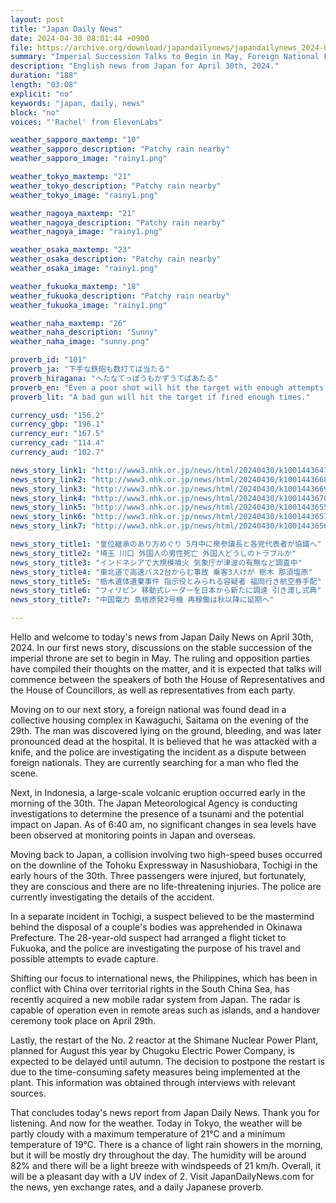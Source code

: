 ```yaml
---
layout: post
title: "Japan Daily News"
date: 2024-04-30 08:01:44 +0900
file: https://archive.org/download/japandailynews/japandailynews_2024-04-30.mp3
summary: "Imperial Succession Talks to Begin in May, Foreign National Found Dead in Saitama, & more…"
description: "English news from Japan for April 30th, 2024."
duration: "188"
length: "03:08"
explicit: "no"
keywords: "japan, daily, news"
block: "no"
voices: "'Rachel' from ElevenLabs"

weather_sapporo_maxtemp: "10"
weather_sapporo_description: "Patchy rain nearby"
weather_sapporo_image: "rainy1.png"

weather_tokyo_maxtemp: "21"
weather_tokyo_description: "Patchy rain nearby"
weather_tokyo_image: "rainy1.png"

weather_nagoya_maxtemp: "21"
weather_nagoya_description: "Patchy rain nearby"
weather_nagoya_image: "rainy1.png"

weather_osaka_maxtemp: "23"
weather_osaka_description: "Patchy rain nearby"
weather_osaka_image: "rainy1.png"

weather_fukuoka_maxtemp: "18"
weather_fukuoka_description: "Patchy rain nearby"
weather_fukuoka_image: "rainy1.png"

weather_naha_maxtemp: "26"
weather_naha_description: "Sunny"
weather_naha_image: "sunny.png"

proverb_id: "101"
proverb_ja: "下手な鉄砲も数打てば当たる"
proverb_hiragana: "へたなてっぽうもかずうてばあたる"
proverb_en: "Even a poor shot will hit the target with enough attempts."
proverb_lit: "A bad gun will hit the target if fired enough times."

currency_usd: "156.2"
currency_gbp: "196.1"
currency_eur: "167.5"
currency_cad: "114.4"
currency_aud: "102.7"

news_story_link1: "http://www3.nhk.or.jp/news/html/20240430/k10014436471000.html"
news_story_link2: "http://www3.nhk.or.jp/news/html/20240430/k10014436681000.html"
news_story_link3: "http://www3.nhk.or.jp/news/html/20240430/k10014436691000.html"
news_story_link4: "http://www3.nhk.or.jp/news/html/20240430/k10014436701000.html"
news_story_link5: "http://www3.nhk.or.jp/news/html/20240430/k10014436551000.html"
news_story_link6: "http://www3.nhk.or.jp/news/html/20240430/k10014436571000.html"
news_story_link7: "http://www3.nhk.or.jp/news/html/20240430/k10014436561000.html"

news_story_title1: "皇位継承のあり方めぐり 5月中に衆参議長と各党代表者が協議へ"
news_story_title2: "埼玉 川口 外国人の男性死亡 外国人どうしのトラブルか"
news_story_title3: "インドネシアで大規模噴火 気象庁が津波の有無など調査中"
news_story_title4: "東北道で高速バス2台からむ事故 乗客3人けが 栃木 那須塩原"
news_story_title5: "栃木遺体遺棄事件 指示役とみられる容疑者 福岡行き航空券手配"
news_story_title6: "フィリピン 移動式レーダーを日本から新たに調達 引き渡し式典"
news_story_title7: "中国電力 島根原発2号機 再稼働は秋以降に延期へ"

---
```


Hello and welcome to today's news from Japan Daily News on April 30th, 2024. In our first news story, discussions on the stable succession of the imperial throne are set to begin in May. The ruling and opposition parties have compiled their thoughts on the matter, and it is expected that talks will commence between the speakers of both the House of Representatives and the House of Councillors, as well as representatives from each party.

Moving on to our next story, a foreign national was found dead in a collective housing complex in Kawaguchi, Saitama on the evening of the 29th. The man was discovered lying on the ground, bleeding, and was later pronounced dead at the hospital. It is believed that he was attacked with a knife, and the police are investigating the incident as a dispute between foreign nationals. They are currently searching for a man who fled the scene.

Next, in Indonesia, a large-scale volcanic eruption occurred early in the morning of the 30th. The Japan Meteorological Agency is conducting investigations to determine the presence of a tsunami and the potential impact on Japan. As of 6:40 am, no significant changes in sea levels have been observed at monitoring points in Japan and overseas.

Moving back to Japan, a collision involving two high-speed buses occurred on the downline of the Tohoku Expressway in Nasushiobara, Tochigi in the early hours of the 30th. Three passengers were injured, but fortunately, they are conscious and there are no life-threatening injuries. The police are currently investigating the details of the accident.

In a separate incident in Tochigi, a suspect believed to be the mastermind behind the disposal of a couple's bodies was apprehended in Okinawa Prefecture. The 28-year-old suspect had arranged a flight ticket to Fukuoka, and the police are investigating the purpose of his travel and possible attempts to evade capture.

Shifting our focus to international news, the Philippines, which has been in conflict with China over territorial rights in the South China Sea, has recently acquired a new mobile radar system from Japan. The radar is capable of operation even in remote areas such as islands, and a handover ceremony took place on April 29th.

Lastly, the restart of the No. 2 reactor at the Shimane Nuclear Power Plant, planned for August this year by Chugoku Electric Power Company, is expected to be delayed until autumn. The decision to postpone the restart is due to the time-consuming safety measures being implemented at the plant. This information was obtained through interviews with relevant sources.

That concludes today's news report from Japan Daily News. Thank you for listening. And now for the weather. Today in Tokyo, the weather will be partly cloudy with a maximum temperature of 21°C and a minimum temperature of 19°C. There is a chance of light rain showers in the morning, but it will be mostly dry throughout the day. The humidity will be around 82% and there will be a light breeze with windspeeds of 21 km/h. Overall, it will be a pleasant day with a UV index of 2.  Visit JapanDailyNews.com for the news, yen exchange rates, and a daily Japanese proverb.
